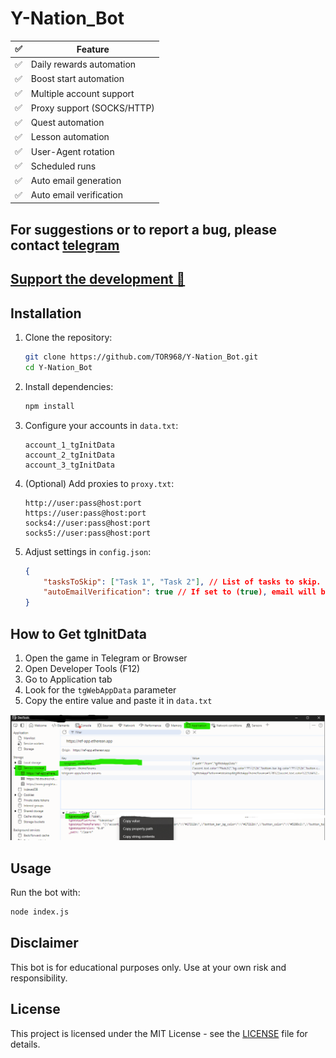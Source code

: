 # Y-Nation_Bot

| ✅  | Feature                     |
| --- | --------------------------- |
| ✅  | Daily rewards automation    |
| ✅  | Boost start automation    |
| ✅  | Multiple account support    |
| ✅  | Proxy support (SOCKS/HTTP)  |
| ✅  | Quest automation            |
| ✅  | Lesson automation           |
| ✅  | User-Agent rotation         |
| ✅  | Scheduled runs              |
| ✅  | Auto email generation              |
| ✅  | Auto email verification              |

## For suggestions or to report a bug, please contact [telegram](https://t.me/tor_dev)

## [Support the development 💙](https://support-me-ruby.vercel.app/)

## Installation

1. Clone the repository:
    ```bash
    git clone https://github.com/TOR968/Y-Nation_Bot.git
    cd Y-Nation_Bot
    ```

2. Install dependencies:
    ```bash
    npm install
    ```

3. Configure your accounts in `data.txt`:
    ```
    account_1_tgInitData
    account_2_tgInitData
    account_3_tgInitData
    ```

4. (Optional) Add proxies to `proxy.txt`:
    ```
    http://user:pass@host:port
    https://user:pass@host:port
    socks4://user:pass@host:port
    socks5://user:pass@host:port
    ```

5. Adjust settings in `config.json`:
    ```json
    {
        "tasksToSkip": ["Task 1", "Task 2"], // List of tasks to skip. Tasks that can only be performed manually
        "autoEmailVerification": true // If set to (true), email will be automatically generated and verified. The link to the email can be found in the `emails.txt` file. If set to (false), the task with email verification will be skipped
    }
    ```

## How to Get tgInitData

1. Open the game in Telegram or Browser
2. Open Developer Tools (F12)
3. Go to Application tab
4. Look for the `tgWebAppData` parameter
5. Copy the entire value and paste it in `data.txt`

![How to get tgInitData](./img/initParams.png)

## Usage

Run the bot with:
```bash
node index.js
```

## Disclaimer

This bot is for educational purposes only. Use at your own risk and responsibility.

## License

This project is licensed under the MIT License - see the [LICENSE](LICENSE) file for details.